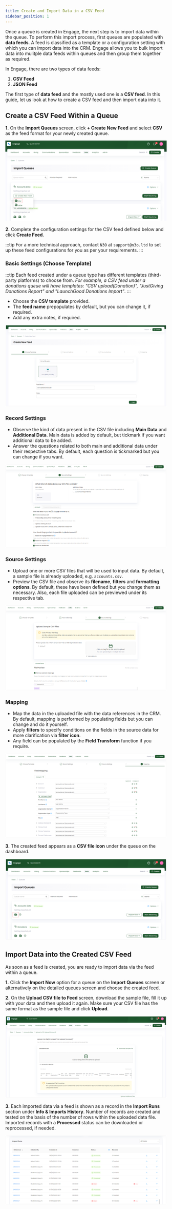 ```yaml
---
title: Create and Import Data in a CSV Feed
sidebar_position: 1
---
```


Once a queue is created in Engage, the next step is to import data within the queue. To perform this import process, first queues are populated with **data feeds**. A feed is classified as a template or a configuration setting with which you can import data into the CRM. Engage allows you to bulk import data into mulitple data feeds within queues and then group them together as required.

In Engage, there are two types of data feeds:

1. **CSV Feed**
2. **JSON Feed**

The first type of **data feed** and the mostly used one is a **CSV feed**. In this guide, let us look at how to create a CSV feed and then import data into it.

## Create a CSV Feed Within a Queue

**1.** On the **Import Queues** screen, click **+ Create New Feed** and select **CSV** as the feed format for your newly created queue.

![create new feed option](./create-new-feed-option.png)

**2.** Complete the configuration settings for the CSV feed defined below and click **Create Feed**. 

:::tip
For a more technical approach, contact `N3O` at `support@n3o.ltd` to set up these feed configurations for you as per your requirements. 
:::

### Basic Settings (Choose Template)

:::tip
Each feed created under a queue type has different templates (third-party platforms) to choose from. *For example, a CSV feed under a donations queue will have templates: "CSV upload(Donation)", "JustGiving Donations Report" and "LaunchGood Donations Import"*.
:::

- Choose the **CSV template** provided.
- The **feed name** prepopulates by default, but you can change it, if required.
- Add any extra notes, if required.

![basic settings](./basic-settings.png)

### Record Settings

- Observe the kind of data present in the CSV file including **Main Data** and **Additional Data**. Main data is added by default, but tickmark if you want additional data to be added.
- Answer the questions related to both main and additional data under their respective tabs. By default, each question is tickmarked but you can change if you want.

![record settings](./record-settings.png)

### Source Settings

- Upload one or more CSV files that will be used to input data. By default, a sample file is already uploaded, e.g. `accounts.csv`.
- Preview the CSV file and observe its **filename**, **filters** and **formatting options**. By default, these have been defined but you change them as necessary. Also, each file uploaded can be previewed under its respective tab.

![source settings](./source-settings.png)

### Mapping

- Map the data in the uploaded file with the data references in the CRM. By default, mapping is performed by populating fields but you can change and do it yourself.
- Apply **filters** to specify conditions on the fields in the source data for more clarification via **filter icon**. 
- Any field can be populated by the **Field Transform** function if you require.

![mapping](./mapping.png)

**3.** The created feed appears as a **CSV file icon** under the queue on the dashboard.

![created feed in queue](./created-feed-in-queue.png)

## Import Data into the Created CSV Feed

As soon as a feed is created, you are ready to import data via the feed within a queue. 

**1.** Click the **Import Now** option for a queue on the **Import Queues** screen or alternatively on the detailed queues screen and choose the created feed. 

**2.** On the **Upload CSV file to Feed** screen, download the sample file, fill it up with your data and then upload it again. Make sure your CSV file has the same format as the sample file and click **Upload**.

![upload csv file](./upload-csv-file.png)

**3.** Each imported data via a feed is shown as a record in the **Import Runs** section under **Info & Imports History**. Number of records are created and tested on the basis of the number of rows within the uploaded data file. Imported records with a **Processed** status can be downloaded or reprocessed, if needed. 

![imported data runs section](./import-runs-section.png)